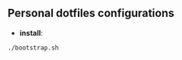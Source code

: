 Personal dotfiles configurations
--------------------------------
- **install**:
```bash
./bootstrap.sh
```

